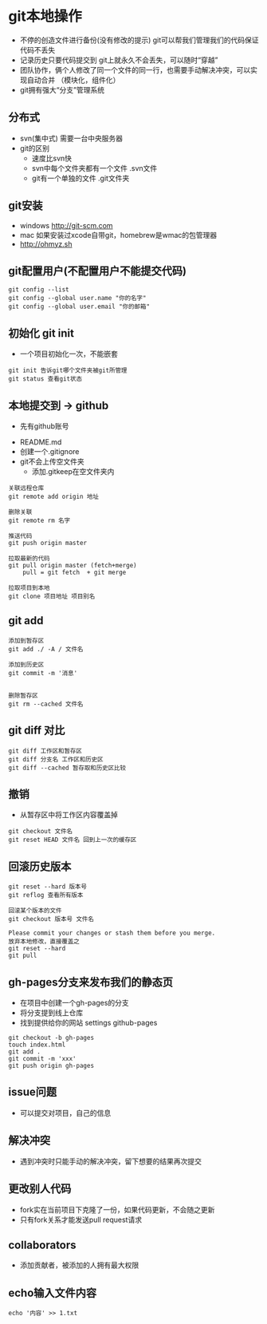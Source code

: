 # git本地操作
* 不停的创造文件进行备份(没有修改的提示) git可以帮我们管理我们的代码保证代码不丢失
* 记录历史只要代码提交到 git上就永久不会丢失，可以随时“穿越”
* 团队协作，俩个人修改了同一个文件的同一行，也需要手动解决冲突，可以实现自动合并 （模块化，组件化）
* git拥有强大“分支”管理系统


## 分布式
* svn(集中式) 需要一台中央服务器
* git的区别
	* 速度比svn快
	* svn中每个文件夹都有一个文件 .svn文件
	* git有一个单独的文件 .git文件夹


## git安装
* windows http://git-scm.com
* mac 如果安装过xcode自带git，homebrew是wmac的包管理器
* http://ohmyz.sh


## git配置用户(不配置用户不能提交代码)
```
git config --list
git config --global user.name "你的名字"
git config --global user.email "你的邮箱"
```

## 初始化 git init
* 一个项目初始化一次，不能嵌套
```
git init 告诉git哪个文件夹被git所管理
git status 查看git状态
```


## 本地提交到 -> github
- 先有github账号
* README.md
* 创建一个.gitignore
* git不会上传空文件夹
	* 添加.gitkeep在空文件夹内
```
关联远程仓库
git remote add origin 地址

删除关联
git remote rm 名字

推送代码
git push origin master

拉取最新的代码
git pull origin master (fetch+merge)
	pull = git fetch  + git merge

拉取项目到本地
git clone 项目地址 项目别名

```


## git add
```
添加到暂存区
git add ./ -A / 文件名

添加到历史区
git commit -m '消息'


删除暂存区
git rm --cached 文件名
```



## git diff 对比
```
git diff 工作区和暂存区
git diff 分支名 工作区和历史区
git diff --cached 暂存取和历史区比较
```



## 撤销
- 从暂存区中将工作区内容覆盖掉
```
git checkout 文件名
git reset HEAD 文件名 回到上一次的缓存区
```

## 回滚历史版本
```
git reset --hard 版本号
git reflog 查看所有版本

回滚某个版本的文件
git checkout 版本号 文件名

Please commit your changes or stash them before you merge.
放弃本地修改，直接覆盖之
git reset --hard
git pull
```


## gh-pages分支来发布我们的静态页
- 在项目中创建一个gh-pages的分支
- 将分支提到线上仓库
- 找到提供给你的网站 settings github-pages
```
git checkout -b gh-pages
touch index.html
git add .
git commit -m 'xxx'
git push origin gh-pages
```



## issue问题
- 可以提交对项目，自己的信息

## 解决冲突
- 遇到冲突时只能手动的解决冲突，留下想要的结果再次提交

## 更改别人代码
- fork实在当前项目下克隆了一份，如果代码更新，不会随之更新
- 只有fork关系才能发送pull request请求

## collaborators
- 添加贡献者，被添加的人拥有最大权限

## echo输入文件内容
```
echo '内容' >> 1.txt
```
